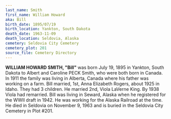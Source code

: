 ```yaml
---
last_name: Smith
first_name: William Howard
aka: Bill
birth_date: 1895/07/19
birth_location: Yankton, South Dakota
death_date: 1963-11-09
death_location: Seldovia, Alaska
cemetery: Seldovia City Cemetery
cemetery_plot: 201
source_file: Cemetery Directory
---
```

**WILLIAM HOWARD SMITH, "Bill"** was born July 19, 1895 in Yankton, South Dakota to Albert and Caroline PECK Smith, who were both born in Canada.  In 1911 the family was living in Alberta, Canada where his father was working on a farm. Bill married, 1st, Anna Elizabeth Rogers, about 1925 in Idaho.  They had 3 children. He married 2nd, Viola LaVerne King. By 1938 Viola had remarried. Bill was living in Seward, Alaska when he registered for the WWII draft in 1942. He was working for the Alaska Railroad at the time. He died in Seldovia on November 9, 1963 and is buried in the Seldovia City Cemetery in Plot #201.  
